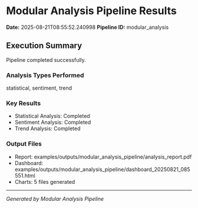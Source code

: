 # Modular Analysis Pipeline Results

**Date:** 2025-08-21T08:55:52.240998
**Pipeline ID:** modular_analysis

## Execution Summary

Pipeline completed successfully.

### Analysis Types Performed
statistical, sentiment, trend

### Key Results
- Statistical Analysis: Completed
- Sentiment Analysis: Completed
- Trend Analysis: Completed

### Output Files
- Report: examples/outputs/modular_analysis_pipeline/analysis_report.pdf
- Dashboard: examples/outputs/modular_analysis_pipeline/dashboard_20250821_085551.html
- Charts: 5 files generated

---
*Generated by Modular Analysis Pipeline*
